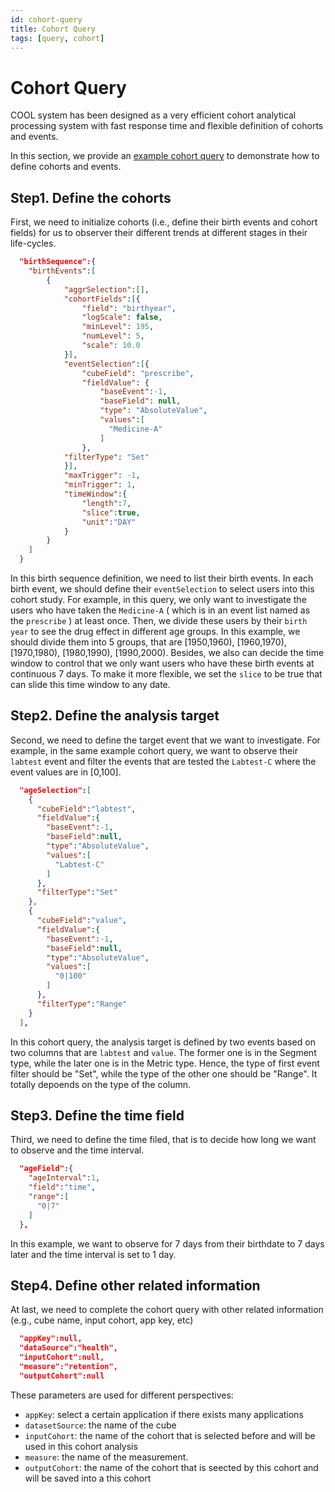 ```yaml
---
id: cohort-query
title: Cohort Query
tags: [query, cohort]
---
```


# Cohort Query 

COOL system has been designed as a very efficient cohort analytical processing system with fast response time and flexible definition of cohorts and events.

In this section, we provide an [example cohort query](https://github.com/COOL-cohort/COOL/blob/main/health/query2.json) to demonstrate how to define cohorts and events.

## Step1. Define the cohorts
First, we need to initialize cohorts (i.e., define their birth events and cohort fields) for us to observer their different trends at different stages in their life-cycles.

```json
  "birthSequence":{
    "birthEvents":[
        {
            "aggrSelection":[],
            "cohortFields":[{
                "field": "birthyear",
                "logScale": false,
                "minLevel": 195,
                "numLevel": 5,
                "scale": 10.0
            }],
            "eventSelection":[{
                "cubeField": "prescribe",
                "fieldValue": {
                    "baseEvent":-1,
                    "baseField": null,
                    "type": "AbsoluteValue",
                    "values":[
                      "Medicine-A"
                    ]
                },
            "filterType": "Set"
            }],
            "maxTrigger": -1,
            "minTrigger": 1,
            "timeWindow":{
                "length":7,
                "slice":true,
                "unit":"DAY"
            }
        }
    ]
  }
```

In this birth sequence definition, we need to list their birth events. In each birth event, we should define their `eventSelection` to select users into this cohort study.
For example, in this query, we only want to investigate the users who have taken the `Medicine-A` ( which is in an event list named as the `prescribe` ) at least once. 
Then, we divide these users by their `birth year` to see the drug effect in different age groups. In this example, we should divide them into 5 groups, that are [1950,1960), [1960,1970), [1970,1980), [1980,1990), [1990,2000).
Besides, we also can decide the time window to control that we only want users who have these birth events at continuous 7 days. To make it more flexible, we set the `slice` to be true that can slide this time window to any date.


## Step2. Define the analysis target
Second, we need to define the target event that we want to investigate. For example, in the same example cohort query, we want to observe their `labtest` event and filter the events that are tested the `Labtest-C` where the event values are in [0,100].

```json
  "ageSelection":[
    {
      "cubeField":"labtest",
      "fieldValue":{
        "baseEvent":-1,
        "baseField":null,
        "type":"AbsoluteValue",
        "values":[
          "Labtest-C"
        ]
      },
      "filterType":"Set"
    },
    {
      "cubeField":"value",
      "fieldValue":{
        "baseEvent":-1,
        "baseField":null,
        "type":"AbsoluteValue",
        "values":[
          "0|100"
        ]
      },
      "filterType":"Range"
    }
  ],
```

In this cohort query, the analysis target is defined by two events based on two columns that are `labtest` and `value`. The former one is in the Segment type, while the later one is in the Metric type. Hence, the type of first event filter should be "Set", while the type of the other one should be "Range". It totally depoends on the type of the column.

## Step3. Define the time field
Third, we need to define the time filed, that is to decide how long we want to observe and the time interval.

```json
  "ageField":{
    "ageInterval":1,
    "field":"time",
    "range":[
      "0|7"
    ]
  },
```
In this example, we want to observe for 7 days from their birthdate to 7 days later and the time interval is set to 1 day.

## Step4. Define other related information
At last, we need to complete the cohort query with other related information (e.g., cube name, input cohort, app key, etc)

```json
  "appKey":null,
  "dataSource":"health",
  "inputCohort":null,
  "measure":"retention",
  "outputCohort":null
```

These parameters are used for different perspectives:
- `appKey`: select a certain application if there exists many applications
- `datasetSource`: the name of the cube
- `inputCohort`: the name of the cohort that is selected before and will be used in this cohort analysis
- `measure`: the name of the measurement.
- `outputCohort`: the name of the cohort that is seected by this cohort and will be saved into a this cohort